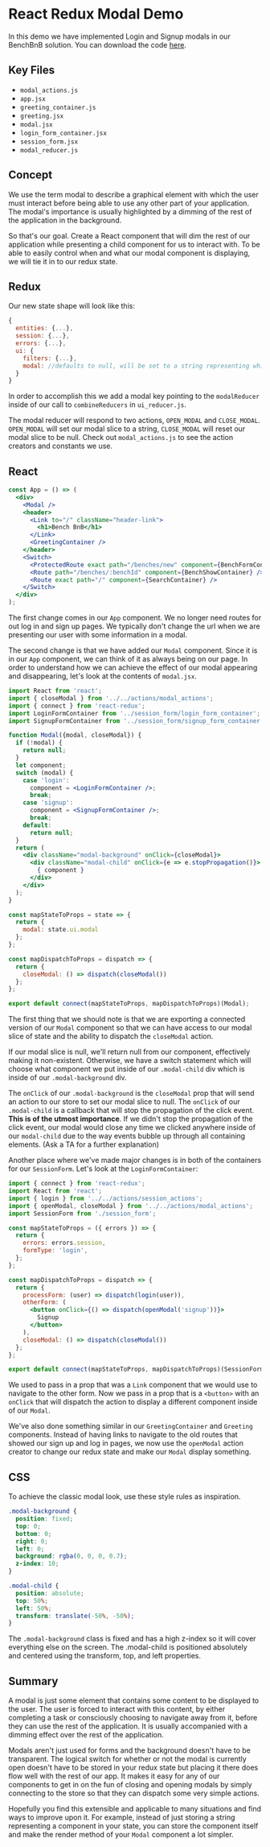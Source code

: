 # React Redux Modal Demo

In this demo we have implemented Login and Signup modals in our BenchBnB solution. You can download the code [here]( https://assets.aaonline.io/fullstack/full-stack-project/additional_resources/ModalBnB.zip).

## Key Files

- `modal_actions.js`
- `app.jsx`
- `greeting_container.js`
- `greeting.jsx`
- `modal.jsx`
- `login_form_container.jsx`
- `session_form.jsx`
- `modal_reducer.js`

## Concept

We use the term modal to describe a graphical element with which the user must interact before being able to use any other part of your application. The modal's importance is usually highlighted by a dimming of the rest of the application in the background.

So that's our goal. Create a React component that will dim the rest of our application while presenting a child component for us to interact with. To be able to easily control when and what our modal component is displaying, we will tie it in to our redux state.

## Redux
Our new state shape will look like this:
```js
{
  entities: {...},
  session: {...},
  errors: {...},
  ui: {
    filters: {...},
    modal: //defaults to null, will be set to a string representing which component to show
  }
}
```
In order to accomplish this we add a modal key pointing to the `modalReducer` inside of our call to `combineReducers` in `ui_reducer.js`.

The modal reducer will respond to two actions, `OPEN_MODAL` and `CLOSE_MODAL`. `OPEN_MODAL` will set our modal slice to a string, `CLOSE_MODAL` will reset our modal slice to be null. Check out `modal_actions.js` to see the action creators and constants we use.

## React
```jsx
const App = () => (
  <div>
    <Modal />
    <header>
      <Link to="/" className="header-link">
        <h1>Bench BnB</h1>
      </Link>
      <GreetingContainer />
    </header>
    <Switch>
      <ProtectedRoute exact path="/benches/new" component={BenchFormContainer} />
      <Route path="/benches/:benchId" component={BenchShowContainer} />
      <Route exact path="/" component={SearchContainer} />
    </Switch>
  </div>
);
```

The first change comes in our `App` component. We no longer need routes for out log in and sign up pages. We typically don't change the url when we are presenting our user with some information in a modal.

The second change is that we have added our `Modal` component. Since it is in our `App` component, we can think of it as always being on our page. In order to understand how we can achieve the effect of our modal appearing and disappearing, let's look at the contents of `modal.jsx`.

```jsx
import React from 'react';
import { closeModal } from '../../actions/modal_actions';
import { connect } from 'react-redux';
import LoginFormContainer from '../session_form/login_form_container';
import SignupFormContainer from '../session_form/signup_form_container';

function Modal({modal, closeModal}) {
  if (!modal) {
    return null;
  }
  let component;
  switch (modal) {
    case 'login':
      component = <LoginFormContainer />;
      break;
    case 'signup':
      component = <SignupFormContainer />;
      break;
    default:
      return null;
  }
  return (
    <div className="modal-background" onClick={closeModal}>
      <div className="modal-child" onClick={e => e.stopPropagation()}>
        { component }
      </div>
    </div>
  );
}

const mapStateToProps = state => {
  return {
    modal: state.ui.modal
  };
};

const mapDispatchToProps = dispatch => {
  return {
    closeModal: () => dispatch(closeModal())
  };
};

export default connect(mapStateToProps, mapDispatchToProps)(Modal);

```
The first thing that we should note is that we are exporting a connected version of our `Modal` component so that we can have access to our modal slice of state and the ability to dispatch the `closeModal` action.

If our modal slice is null, we'll return null from our component, effectively making it non-existent. Otherwise, we have a switch statement which will choose what component we put inside of our `.modal-child` div which is inside of our `.modal-background` div.

The `onClick` of our `.modal-background` is the `closeModal` prop that will send an action to our store to set our modal slice to null. The `onClick` of our `.modal-child` is a callback that will stop the propagation of the click event. **This is of the utmost importance**. If we didn't stop the propagation of the click event, our modal would close any time we clicked anywhere inside of our `modal-child` due to the way events bubble up through all containing elements. (Ask a TA for a further explanation)

Another place where we've made major changes is in both of the containers for our `SessionForm`. Let's look at the `LoginFormContainer`:

```jsx
import { connect } from 'react-redux';
import React from 'react';
import { login } from '../../actions/session_actions';
import { openModal, closeModal } from '../../actions/modal_actions';
import SessionForm from './session_form';

const mapStateToProps = ({ errors }) => {
  return {
    errors: errors.session,
    formType: 'login',
  };
};

const mapDispatchToProps = dispatch => {
  return {
    processForm: (user) => dispatch(login(user)),
    otherForm: (
      <button onClick={() => dispatch(openModal('signup'))}>
        Signup
      </button>
    ),
    closeModal: () => dispatch(closeModal())
  };
};

export default connect(mapStateToProps, mapDispatchToProps)(SessionForm);
```
We used to pass in a prop that was a `Link` component that we would use to navigate to the other form. Now we pass in a prop that is a `<button>` with an `onClick` that will dispatch the action to display a different component inside of our `Modal`.

We've also done something similar in our `GreetingContainer` and `Greeting` components. Instead of having links to navigate to the old routes that showed our sign up and log in pages, we now use the `openModal` action creator to change our redux state and make our `Modal` display something.

## CSS

To achieve the classic modal look, use these style rules as inspiration.
```css
.modal-background {
  position: fixed;
  top: 0;
  bottom: 0;
  right: 0;
  left: 0;
  background: rgba(0, 0, 0, 0.7);
  z-index: 10;
}

.modal-child {
  position: absolute;
  top: 50%;
  left: 50%;
  transform: translate(-50%, -50%);
}
```
The `.modal-background` class is fixed and has a high z-index so it will cover everything else on the screen. The .modal-child is positioned absolutely and centered using the transform, top, and left properties.

## Summary

A modal is just some element that contains some content to be displayed to the user. The user is forced to interact with this content, by either completing a task or consciously choosing to navigate away from it, before they can use the rest of the application. It is usually accompanied with a dimming effect over the rest of the application.

Modals aren't just used for forms and the background doesn't have to be transparent. The logical switch for whether or not the modal is currently open doesn't have to be stored in your redux state but placing it there does flow well with the rest of our app. It makes it easy for any of our components to get in on the fun of closing and opening modals by simply connecting to the store so that they can dispatch some very simple actions.

Hopefully you find this extensible and applicable to many situations and find ways to improve upon it. For example, instead of just storing a string representing a component in your state, you can store the component itself and make the render method of your `Modal` component a lot simpler.
